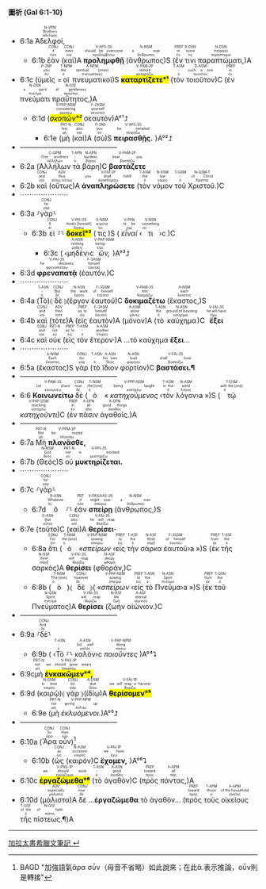 #### 圖析 (Gal 6:1-10)

- 6:1a <RUBY><ruby><ruby>Ἀδελφοί,<rt>ἀδελφός</rt></ruby><rt>Brothers</rt></ruby><rt>N-VPM</rt></RUBY>
	- 6:1b <RUBY><ruby><ruby>ἐὰν<rt>ἐάν</rt></ruby><rt>if</rt></ruby><rt>CONJ</rt></RUBY> (<RUBY><ruby><ruby>καὶ<rt>καί</rt></ruby><rt>even</rt></ruby><rt>CONJ</rt></RUBY>)A <RUBY><ruby><ruby><strong>προλημφθῇ</strong><rt>προλαμβάνω</rt></ruby><rt>should be overcome</rt></ruby><rt>V-APS-3S</rt></RUBY> (<RUBY><ruby><ruby>ἄνθρωπος<rt>ἄνθρωπος</rt></ruby><rt>a man</rt></ruby><rt>N-NSM</rt></RUBY>)S (<RUBY><ruby><ruby>ἔν<rt>ἐν</rt></ruby><rt>in</rt></ruby><rt>PREP</rt></RUBY> <RUBY><ruby><ruby>τινι<rt>τις</rt></ruby><rt>some</rt></ruby><rt>X-DSN</rt></RUBY> <RUBY><ruby><ruby>παραπτώματι,<rt>παράπτωμα</rt></ruby><rt>trespass</rt></ruby><rt>N-DSN</rt></RUBY>)A 
- 6:1c (<RUBY><ruby><ruby>ὑμεῖς<rt>σύ</rt></ruby><rt>you</rt></ruby><rt>P-2NP</rt></RUBY> =<RUBY><ruby><ruby>οἱ<rt>ὁ</rt></ruby><rt>the</rt></ruby><rt>T-NPM</rt></RUBY> <RUBY><ruby><ruby>πνευματικοὶ<rt>πνευματικός</rt></ruby><rt>spiritual [ones]</rt></ruby><rt>A-NPM</rt></RUBY>)S <RUBY><ruby><ruby><mark><strong>καταρτίζετε°¹</strong></mark><rt>καταρτίζω</rt></ruby><rt>restore</rt></ruby><rt>V-PAM-2P</rt></RUBY> (<RUBY><ruby><ruby>τὸν<rt>ὁ</rt></ruby><rt>-</rt></ruby><rt>T-ASM</rt></RUBY> <RUBY><ruby><ruby>τοιοῦτον<rt>τοιοῦτος</rt></ruby><rt>such a one</rt></ruby><rt>D-ASM</rt></RUBY>)C (<RUBY><ruby><ruby>ἐν<rt>ἐν</rt></ruby><rt>in</rt></ruby><rt>PREP</rt></RUBY> <RUBY><ruby><ruby>πνεύματι<rt>πνεῦμα</rt></ruby><rt>a spirit</rt></ruby><rt>N-DSN</rt></RUBY> <RUBY><ruby><ruby>πραΰτητος,<rt>πραΰτης</rt></ruby><rt>of gentleness</rt></ruby><rt>N-GSF</rt></RUBY>)A 
	- 6:1d (<RUBY><ruby><ruby><mark><em>σκοπῶν°²</em></mark><rt>σκοπέω</rt></ruby><rt>considering</rt></ruby><rt>V-PAP-NSM</rt></RUBY> <RUBY><ruby><ruby>σεαυτόν<rt>σεαυτοῦ</rt></ruby><rt>yourself</rt></ruby><rt>F-2ASM</rt></RUBY>)A°¹⮥
		- 6:1e {<RUBY><ruby><ruby>μὴ<rt>μή</rt></ruby><rt>lest</rt></ruby><rt>PRT-N</rt></RUBY> (<RUBY><ruby><ruby>καὶ<rt>καί</rt></ruby><rt>also</rt></ruby><rt>CONJ</rt></RUBY>)A (<RUBY><ruby><ruby>σὺ<rt>σύ</rt></ruby><rt>you</rt></ruby><rt>P-2NS</rt></RUBY>)S <RUBY><ruby><ruby><strong>πειρασθῇς.</strong><rt>πειράζω</rt></ruby><rt>be tempted</rt></ruby><rt>V-APS-2S</rt></RUBY> }A°²⮥
- ——————————————
- 6:2a (<RUBY><ruby><ruby>Ἀλλήλων<rt>ἀλλήλων</rt></ruby><rt>One anothers</rt></ruby><rt>C-GPM</rt></RUBY> <RUBY><ruby><ruby>τὰ<rt>ὁ</rt></ruby><rt>-</rt></ruby><rt>T-APN</rt></RUBY> <RUBY><ruby><ruby>βάρη<rt>βάρος</rt></ruby><rt>burdens</rt></ruby><rt>N-APN</rt></RUBY>)C <RUBY><ruby><ruby><strong>βαστάζετε</strong><rt>βαστάζω</rt></ruby><rt>bear you</rt></ruby><rt>V-PAM-2P</rt></RUBY>
- 6:2b <RUBY><ruby><ruby>καὶ<rt>καί</rt></ruby><rt>and</rt></ruby><rt>CONJ</rt></RUBY> (<RUBY><ruby><ruby>οὕτως<rt>οὕτω, οὕτως</rt></ruby><rt>thus</rt></ruby><rt>ADV</rt></RUBY>)A <RUBY><ruby><ruby><strong>ἀναπληρώσετε</strong><rt>ἀναπληρόω</rt></ruby><rt>you shall fulfill</rt></ruby><rt>V-FAI-2P</rt></RUBY> (<RUBY><ruby><ruby>τὸν<rt>ὁ</rt></ruby><rt>the</rt></ruby><rt>T-ASM</rt></RUBY> <RUBY><ruby><ruby>νόμον<rt>νόμος</rt></ruby><rt>law</rt></ruby><rt>N-ASM</rt></RUBY> <RUBY><ruby><ruby>τοῦ<rt>ὁ</rt></ruby><rt>-</rt></ruby><rt>T-GSM</rt></RUBY> <RUBY><ruby><ruby>Χριστοῦ.<rt>Χριστός</rt></ruby><rt>of Christ</rt></ruby><rt>N-GSM-T</rt></RUBY>)C
- ⋯⋯⋯⋯⋯⋯⋯
- 6:3a ⸉<RUBY><ruby><ruby>γὰρ<rt>γάρ</rt></ruby><rt>for</rt></ruby><rt>CONJ</rt></RUBY>⸊
	- 6:3b <RUBY><ruby><ruby>εἰ<rt>εἰ</rt></ruby><rt>If</rt></ruby><rt>CONJ</rt></RUBY> ⸉⸊ <RUBY><ruby><ruby><mark><strong>δοκεῖ°³</strong></mark><rt>δοκέω</rt></ruby><rt>thinks [himself]</rt></ruby><rt>V-PAI-3S</rt></RUBY> (<RUBY><ruby><ruby>τις<rt>τις</rt></ruby><rt>anyone</rt></ruby><rt>X-NSM</rt></RUBY>)S ( <RUBY><ruby><ruby><em>εἶναί</em><rt>εἰμί</rt></ruby><rt>to be</rt></ruby><rt>V-PAN</rt></RUBY> ‹<RUBY><ruby><ruby>τι<rt>τις</rt></ruby><rt>something</rt></ruby><rt>X-NSN</rt></RUBY>›c )C 
		- 6:3c ( ‹<RUBY><ruby><ruby>μηδὲν<rt>μηδείς</rt></ruby><rt>nothing</rt></ruby><rt>A-NSN</rt></RUBY>›c <RUBY><ruby><ruby><em>ὤν,</em><rt>εἰμί</rt></ruby><rt>being</rt></ruby><rt>V-PAP-NSM</rt></RUBY>)A°³⮥ 
- 6:3d <RUBY><ruby><ruby><strong>φρεναπατᾷ</strong><rt>φρεναπατάω</rt></ruby><rt>he deceives</rt></ruby><rt>V-PAI-3S</rt></RUBY> (<RUBY><ruby><ruby>ἑαυτόν.<rt>ἑαυτοῦ</rt></ruby><rt>himself</rt></ruby><rt>F-3ASM</rt></RUBY>)C
- ⋯⋯⋯⋯⋯⋯⋯
- 6:4a (<RUBY><ruby><ruby>Τὸ<rt>ὁ</rt></ruby><rt>-</rt></ruby><rt>T-ASN</rt></RUBY>)⦇ <RUBY><ruby><ruby>δὲ<rt>δέ</rt></ruby><rt>But</rt></ruby><rt>CONJ</rt></RUBY> ⦈(<RUBY><ruby><ruby>ἔργον<rt>ἔργον</rt></ruby><rt>the work</rt></ruby><rt>N-ASN</rt></RUBY> <RUBY><ruby><ruby>ἑαυτοῦ<rt>ἑαυτοῦ</rt></ruby><rt>of himself</rt></ruby><rt>F-3GSM</rt></RUBY>)C <RUBY><ruby><ruby><strong>δοκιμαζέτω</strong><rt>δοκιμάζω</rt></ruby><rt>test</rt></ruby><rt>V-PAM-3S</rt></RUBY> (<RUBY><ruby><ruby>ἕκαστος,<rt>ἕκαστος</rt></ruby><rt>each</rt></ruby><rt>A-NSM</rt></RUBY>)S
- 6:4b <RUBY><ruby><ruby>καὶ<rt>καί</rt></ruby><rt>and</rt></ruby><rt>CONJ</rt></RUBY> (<RUBY><ruby><ruby>τότε<rt>τότε</rt></ruby><rt>then</rt></ruby><rt>ADV</rt></RUBY>)A (<RUBY><ruby><ruby>εἰς<rt>εἰς</rt></ruby><rt>as to</rt></ruby><rt>PREP</rt></RUBY> <RUBY><ruby><ruby>ἑαυτὸν<rt>ἑαυτοῦ</rt></ruby><rt>himself</rt></ruby><rt>F-3ASM</rt></RUBY>)A (<RUBY><ruby><ruby>μόνον<rt>μόνος</rt></ruby><rt>alone</rt></ruby><rt>A-ASM</rt></RUBY>)A (<RUBY><ruby><ruby>τὸ<rt>ὁ</rt></ruby><rt>the</rt></ruby><rt>T-ASN</rt></RUBY> <RUBY><ruby><ruby>καύχημα<rt>καύχημα</rt></ruby><rt>ground of boasting</rt></ruby><rt>N-ASN</rt></RUBY>)C <RUBY><ruby><ruby><strong>ἕξει</strong><rt>ἔχω</rt></ruby><rt>he will have</rt></ruby><rt>V-FAI-3S</rt></RUBY>
- 6:4c <RUBY><ruby><ruby>καὶ<rt>καί</rt></ruby><rt>and</rt></ruby><rt>CONJ</rt></RUBY> <RUBY><ruby><ruby>οὐκ<rt>οὐ</rt></ruby><rt>not</rt></ruby><rt>PRT-N</rt></RUBY> (<RUBY><ruby><ruby>εἰς<rt>εἰς</rt></ruby><rt>as to</rt></ruby><rt>PREP</rt></RUBY> <RUBY><ruby><ruby>τὸν<rt>ὁ</rt></ruby><rt>-</rt></ruby><rt>T-ASM</rt></RUBY> <RUBY><ruby><ruby>ἕτερον·<rt>ἕτερος</rt></ruby><rt>another</rt></ruby><rt>A-ASM</rt></RUBY>)A ...τὸ καύχημα <strong>ἕξει</strong>...
- ⋯⋯⋯⋯⋯⋯⋯
- 6:5a (<RUBY><ruby><ruby>ἕκαστος<rt>ἕκαστος</rt></ruby><rt>Each</rt></ruby><rt>A-NSM</rt></RUBY>)S <RUBY><ruby><ruby>γὰρ<rt>γάρ</rt></ruby><rt>for</rt></ruby><rt>CONJ</rt></RUBY> (<RUBY><ruby><ruby>τὸ<rt>ὁ</rt></ruby><rt>-</rt></ruby><rt>T-ASN</rt></RUBY> <RUBY><ruby><ruby>ἴδιον<rt>ἴδιος</rt></ruby><rt>his own</rt></ruby><rt>A-ASN</rt></RUBY> <RUBY><ruby><ruby>φορτίον<rt>φορτίον</rt></ruby><rt>load</rt></ruby><rt>N-ASN</rt></RUBY>)C <RUBY><ruby><ruby><strong>βαστάσει.¶</strong><rt>βαστάζω</rt></ruby><rt>shall bear</rt></ruby><rt>V-FAI-3S</rt></RUBY>
- ——————————————
- 6:6 <RUBY><ruby><ruby><strong>Κοινωνείτω</strong><rt>κοινωνέω</rt></ruby><rt>Let share</rt></ruby><rt>V-PAM-3S</rt></RUBY> <RUBY><ruby><ruby>δὲ<rt>δέ</rt></ruby><rt>now</rt></ruby><rt>CONJ</rt></RUBY> (<RUBY><ruby><ruby>ὁ<rt>ὁ</rt></ruby><rt>the [one]</rt></ruby><rt>T-NSM</rt></RUBY> « <RUBY><ruby><ruby><em>κατηχούμενος</em><rt>κατηχέω</rt></ruby><rt>being taught</rt></ruby><rt>V-PPP-NSM</rt></RUBY> ‹<RUBY><ruby><ruby>τὸν<rt>ὁ</rt></ruby><rt>in the</rt></ruby><rt>T-ASM</rt></RUBY> <RUBY><ruby><ruby>λόγον<rt>λόγος</rt></ruby><rt>word</rt></ruby><rt>N-ASM</rt></RUBY>›a »)S (<RUBY><ruby><ruby>τῷ<rt>ὁ</rt></ruby><rt>with the [one]</rt></ruby><rt>T-DSM</rt></RUBY> <RUBY><ruby><ruby><em>κατηχοῦντι</em><rt>κατηχέω</rt></ruby><rt>teaching</rt></ruby><rt>V-PAP-DSM</rt></RUBY>)C (<RUBY><ruby><ruby>ἐν<rt>ἐν</rt></ruby><rt>in</rt></ruby><rt>PREP</rt></RUBY> <RUBY><ruby><ruby>πᾶσιν<rt>πᾶς</rt></ruby><rt>all</rt></ruby><rt>A-DPN</rt></RUBY> <RUBY><ruby><ruby>ἀγαθοῖς.<rt>ἀγαθός</rt></ruby><rt>good things</rt></ruby><rt>A-DPN</rt></RUBY>)A
- ——————————————
- 6:7a <RUBY><ruby><ruby>Μὴ<rt>μή</rt></ruby><rt>Not</rt></ruby><rt>PRT-N</rt></RUBY> <RUBY><ruby><ruby><strong>πλανᾶσθε,</strong><rt>πλανάω</rt></ruby><rt>be misled</rt></ruby><rt>V-PPM-2P</rt></RUBY> 
- 6:7b (<RUBY><ruby><ruby>Θεὸς<rt>θεός</rt></ruby><rt>God</rt></ruby><rt>N-NSM</rt></RUBY>)S <RUBY><ruby><ruby>οὐ<rt>οὐ</rt></ruby><rt>not</rt></ruby><rt>PRT-N</rt></RUBY> <RUBY><ruby><ruby><strong>μυκτηρίζεται.</strong><rt>μυκτηρίζω</rt></ruby><rt>is mocked</rt></ruby><rt>V-PPI-3S</rt></RUBY> 
- ⋯⋯⋯⋯⋯⋯⋯
- 6:7c ⸉<RUBY><ruby><ruby>γὰρ<rt>γάρ</rt></ruby><rt>for</rt></ruby><rt>CONJ</rt></RUBY>⸊
	- 6:7d <RUBY><ruby><ruby>ὃ<rt>ὅς</rt></ruby><rt>Whatever</rt></ruby><rt>R-ASN</rt></RUBY> ⸉⸊ <RUBY><ruby><ruby>ἐὰν<rt>ἐάν</rt></ruby><rt>if</rt></ruby><rt>PRT</rt></RUBY> <RUBY><ruby><ruby><strong>σπείρῃ</strong><rt>σπείρω</rt></ruby><rt>might sow</rt></ruby><rt>V-PAS⁞AAS-3S</rt></RUBY> (<RUBY><ruby><ruby>ἄνθρωπος,<rt>ἄνθρωπος</rt></ruby><rt>a man</rt></ruby><rt>N-NSM</rt></RUBY>)S 
- 6:7e (<RUBY><ruby><ruby>τοῦτο<rt>οὗτος</rt></ruby><rt>that</rt></ruby><rt>D-ASN</rt></RUBY>)C (<RUBY><ruby><ruby>καὶ<rt>καί</rt></ruby><rt>also</rt></ruby><rt>CONJ</rt></RUBY>)A <RUBY><ruby><ruby><strong>θερίσει·</strong><rt>θερίζω</rt></ruby><rt>he will reap</rt></ruby><rt>V-FAI-3S</rt></RUBY>
	- 6:8a <RUBY><ruby><ruby>ὅτι<rt>ὅτι</rt></ruby><rt>For</rt></ruby><rt>CONJ</rt></RUBY> (<RUBY><ruby><ruby>ὁ<rt>ὁ</rt></ruby><rt>the [one]</rt></ruby><rt>T-NSM</rt></RUBY> «<RUBY><ruby><ruby><em>σπείρων</em><rt>σπείρω</rt></ruby><rt>sowing</rt></ruby><rt>V-PAP-NSM</rt></RUBY> ‹<RUBY><ruby><ruby>εἰς<rt>εἰς</rt></ruby><rt>to</rt></ruby><rt>PREP</rt></RUBY> <RUBY><ruby><ruby>τὴν<rt>ὁ</rt></ruby><rt>the</rt></ruby><rt>T-ASF</rt></RUBY> <RUBY><ruby><ruby>σάρκα<rt>σάρξ</rt></ruby><rt>flesh</rt></ruby><rt>N-ASF</rt></RUBY> <RUBY><ruby><ruby>ἑαυτοῦ<rt>ἑαυτοῦ</rt></ruby><rt>of himself</rt></ruby><rt>F-3GSM</rt></RUBY>›a »)S (<RUBY><ruby><ruby>ἐκ<rt>ἐκ</rt></ruby><rt>from</rt></ruby><rt>PREP</rt></RUBY> <RUBY><ruby><ruby>τῆς<rt>ὁ</rt></ruby><rt>the</rt></ruby><rt>T-GSF</rt></RUBY> <RUBY><ruby><ruby>σαρκὸς<rt>σάρξ</rt></ruby><rt>flesh</rt></ruby><rt>N-GSF</rt></RUBY>)A <RUBY><ruby><ruby><strong>θερίσει</strong><rt>θερίζω</rt></ruby><rt>will reap</rt></ruby><rt>V-FAI-3S</rt></RUBY> (<RUBY><ruby><ruby>φθοράν,<rt>φθορά</rt></ruby><rt>decay</rt></ruby><rt>N-ASF</rt></RUBY>)C 
	- 6:8b (<RUBY><ruby><ruby>ὁ<rt>ὁ</rt></ruby><rt>The [one]</rt></ruby><rt>T-NSM</rt></RUBY>)⦇ <RUBY><ruby><ruby>δὲ<rt>δέ</rt></ruby><rt>however</rt></ruby><rt>CONJ</rt></RUBY> ⦈( «<RUBY><ruby><ruby><em>σπείρων</em><rt>σπείρω</rt></ruby><rt>sowing</rt></ruby><rt>V-PAP-NSM</rt></RUBY> ‹<RUBY><ruby><ruby>εἰς<rt>εἰς</rt></ruby><rt>to</rt></ruby><rt>PREP</rt></RUBY> <RUBY><ruby><ruby>τὸ<rt>ὁ</rt></ruby><rt>the</rt></ruby><rt>T-ASN</rt></RUBY> <RUBY><ruby><ruby>Πνεῦμα<rt>πνεῦμα</rt></ruby><rt>Spirit</rt></ruby><rt>N-ASN</rt></RUBY>›a »)S (<RUBY><ruby><ruby>ἐκ<rt>ἐκ</rt></ruby><rt>from</rt></ruby><rt>PREP</rt></RUBY> <RUBY><ruby><ruby>τοῦ<rt>ὁ</rt></ruby><rt>the</rt></ruby><rt>T-GSN</rt></RUBY> <RUBY><ruby><ruby>Πνεύματος<rt>πνεῦμα</rt></ruby><rt>Spirit</rt></ruby><rt>N-GSN</rt></RUBY>)A <RUBY><ruby><ruby><strong>θερίσει</strong><rt>θερίζω</rt></ruby><rt>will reap</rt></ruby><rt>V-FAI-3S</rt></RUBY> (<RUBY><ruby><ruby>ζωὴν<rt>ζωή</rt></ruby><rt>life</rt></ruby><rt>N-ASF</rt></RUBY> <RUBY><ruby><ruby>αἰώνιον.<rt>αἰώνιος</rt></ruby><rt>eternal</rt></ruby><rt>A-ASF</rt></RUBY>)C
- ——————————————
- 6:9a ⸉<RUBY><ruby><ruby>δὲ<rt>δέ</rt></ruby><rt>And</rt></ruby><rt>CONJ</rt></RUBY>⸊
	- 6:9b ( ‹<RUBY><ruby><ruby>Τὸ<rt>ὁ</rt></ruby><rt>-</rt></ruby><rt>T-ASN</rt></RUBY> ⸉⸊ <RUBY><ruby><ruby>καλὸν<rt>καλός</rt></ruby><rt>[in] well</rt></ruby><rt>A-ASN</rt></RUBY>›c <RUBY><ruby><ruby><em>ποιοῦντες</em><rt>ποιέω</rt></ruby><rt>doing</rt></ruby><rt>V-PAP-NPM</rt></RUBY> )A°⁴⮧
- 6:9c<RUBY><ruby><ruby>μὴ<rt>μή</rt></ruby><rt>not</rt></ruby><rt>PRT-N</rt></RUBY> <RUBY><ruby><ruby><mark><strong>ἐνκακῶμεν°⁴,</strong></mark><rt>ἐκκακέω</rt></ruby><rt>we should grow weary</rt></ruby><rt>V-PAS-1P</rt></RUBY> 
- 6:9d (<RUBY><ruby><ruby>καιρῷ<rt>καιρός</rt></ruby><rt>in time</rt></ruby><rt>N-DSM</rt></RUBY>)⦇ <RUBY><ruby><ruby>γὰρ<rt>γάρ</rt></ruby><rt>for</rt></ruby><rt>CONJ</rt></RUBY> ⦈(<RUBY><ruby><ruby>ἰδίῳ<rt>ἴδιος</rt></ruby><rt>due</rt></ruby><rt>A-DSM</rt></RUBY>)A <RUBY><ruby><ruby><mark><strong>θερίσομεν°⁵</strong></mark><rt>θερίζω</rt></ruby><rt>we will reap a harvest</rt></ruby><rt>V-FAI-1P</rt></RUBY> 
	- 6:9e (<RUBY><ruby><ruby>μὴ<rt>μή</rt></ruby><rt>not</rt></ruby><rt>PRT-N</rt></RUBY> <RUBY><ruby><ruby><em>ἐκλυόμενοι.</em><rt>ἐκλύω</rt></ruby><rt>giving up</rt></ruby><rt>V-PPP-NPM</rt></RUBY>)A°⁵⮥
- ——————————————
- 6:10a (<RUBY><ruby><ruby>Ἄρα<rt>ἄρα</rt></ruby><rt>So</rt></ruby><rt>CONJ</rt></RUBY> <RUBY><ruby><ruby>οὖν<rt>οὖν</rt></ruby><rt>then</rt></ruby><rt>CONJ</rt></RUBY>)[^1]
	- 6:10b {<RUBY><ruby><ruby>ὡς<rt>ὡς</rt></ruby><rt>as</rt></ruby><rt>CONJ</rt></RUBY> (<RUBY><ruby><ruby>καιρὸν<rt>καιρός</rt></ruby><rt>occasion</rt></ruby><rt>N-ASM</rt></RUBY>)C <RUBY><ruby><ruby><strong>ἔχομεν,</strong><rt>ἔχω</rt></ruby><rt>we have</rt></ruby><rt>V-PAI-1P</rt></RUBY> }A°⁶⮧
- 6:10c <RUBY><ruby><ruby><mark><strong>ἐργαζώμεθα°⁶</strong></mark><rt>ἐργάζομαι</rt></ruby><rt>we should work</rt></ruby><rt>V-PNS-1P</rt></RUBY> (<RUBY><ruby><ruby>τὸ<rt>ὁ</rt></ruby><rt>-</rt></ruby><rt>T-ASN</rt></RUBY> <RUBY><ruby><ruby>ἀγαθὸν<rt>ἀγαθός</rt></ruby><rt>good</rt></ruby><rt>A-ASN</rt></RUBY>)C (<RUBY><ruby><ruby>πρὸς<rt>πρός</rt></ruby><rt>toward</rt></ruby><rt>PREP</rt></RUBY> <RUBY><ruby><ruby>πάντας,<rt>πᾶς</rt></ruby><rt>all</rt></ruby><rt>A-APM</rt></RUBY>)A 
- 6:10d (<RUBY><ruby><ruby>μάλιστα<rt>μάλιστα</rt></ruby><rt>especially</rt></ruby><rt>ADV</rt></RUBY>)A <RUBY><ruby><ruby>δὲ<rt>δέ</rt></ruby><rt>now</rt></ruby><rt>CONJ</rt></RUBY> ...<strong>ἐργαζώμεθα</strong> τὸ ἀγαθὸν... (<RUBY><ruby><ruby>πρὸς<rt>πρός</rt></ruby><rt>toward</rt></ruby><rt>PREP</rt></RUBY> <RUBY><ruby><ruby>τοὺς<rt>ὁ</rt></ruby><rt>those</rt></ruby><rt>T-APM</rt></RUBY> <RUBY><ruby><ruby>οἰκείους<rt>οἰκεῖος</rt></ruby><rt>of the household</rt></ruby><rt>A-APM</rt></RUBY> <RUBY><ruby><ruby>τῆς<rt>ὁ</rt></ruby><rt>of the</rt></ruby><rt>T-GSF</rt></RUBY> <RUBY><ruby><ruby>πίστεως.¶<rt>πίστις</rt></ruby><rt>of faith</rt></ruby><rt>N-GSF</rt></RUBY>)A



[^1]: BAGD "加強語氣ἄρα σὖν（母音不省略）如此說來；在此ἄ.表示推論，οὖν則是轉接"



---
[加拉太書希臘文筆記 ↵](Galatians-Notes.md)